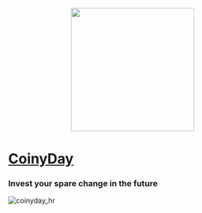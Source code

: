 <p align="center">
  <img src="https://i.imgur.com/DplxWak.png" width="250" height="250">
</p>

# [CoinyDay](http://www.coinyday.com)
### Invest your spare change in the future

![coinyday_hr](https://pbs.twimg.com/media/DrDq23OUUAACoy5.png:large)
